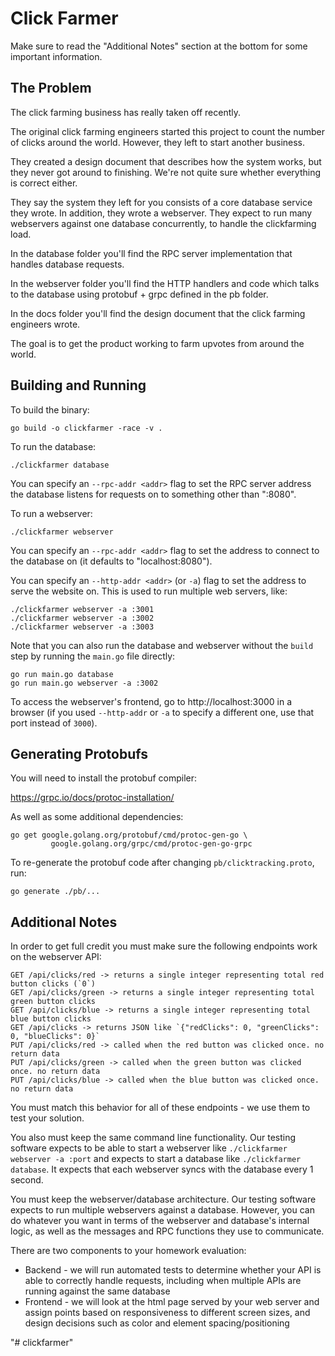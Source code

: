 # Click Farmer

Make sure to read the "Additional Notes" section at the bottom for some important
information.

## The Problem

The click farming business has really taken off recently.

The original click farming engineers started this project to count the number of
clicks around the world. However, they left to start another business.

They created a design document that describes how the system works, but they never
got around to finishing. We're not quite sure whether everything is correct either.

They say the system they left for you consists of a core database service they
wrote. In addition, they wrote a webserver. They expect to run many webservers
against one database concurrently, to handle the clickfarming load.

In the database folder you'll find the RPC server implementation that handles
database requests.

In the webserver folder you'll find the HTTP handlers and code which talks to
the database using protobuf + grpc defined in the pb folder.

In the docs folder you'll find the design document that the click farming
engineers wrote.

The goal is to get the product working to farm upvotes from around the world.

## Building and Running

To build the binary:
```
go build -o clickfarmer -race -v .
```

To run the database:
```
./clickfarmer database
```
You can specify an `--rpc-addr <addr>` flag to set the RPC server address the
database listens for requests on to something other than ":8080".

To run a webserver:
```
./clickfarmer webserver
```
You can specify an `--rpc-addr <addr>` flag to set the address to connect to
the database on (it defaults to "localhost:8080").

You can specify an `--http-addr <addr>` (or `-a`) flag to set the address to
serve the website on. This is used to run multiple web servers, like:

```
./clickfarmer webserver -a :3001
./clickfarmer webserver -a :3002
./clickfarmer webserver -a :3003
```

Note that you can also run the database and webserver without the `build` step
by running the `main.go` file directly:

```
go run main.go database
go run main.go webserver -a :3002
```

To access the webserver's frontend, go to http://localhost:3000 in a browser (if
you used `--http-addr` or `-a` to specify a different one, use that port
instead of `3000`).

## Generating Protobufs

You will need to install the protobuf compiler:

https://grpc.io/docs/protoc-installation/

As well as some additional dependencies:

```
go get google.golang.org/protobuf/cmd/protoc-gen-go \
         google.golang.org/grpc/cmd/protoc-gen-go-grpc
```

To re-generate the protobuf code after changing `pb/clicktracking.proto`, run:
```
go generate ./pb/...
```

## Additional Notes

In order to get full credit you must make sure the following endpoints work
on the webserver API:
```
GET /api/clicks/red -> returns a single integer representing total red button clicks (`0`)
GET /api/clicks/green -> returns a single integer representing total green button clicks
GET /api/clicks/blue -> returns a single integer representing total blue button clicks
GET /api/clicks -> returns JSON like `{"redClicks": 0, "greenClicks": 0, "blueClicks": 0}`
PUT /api/clicks/red -> called when the red button was clicked once. no return data
PUT /api/clicks/green -> called when the green button was clicked once. no return data
PUT /api/clicks/blue -> called when the blue button was clicked once. no return data
```

You must match this behavior for all of these endpoints - we use them to test
your solution.

You also must keep the same command line functionality. Our testing software
expects to be able to start a webserver like
`./clickfarmer webserver -a :port` and expects to start a database like
`./clickfarmer database`. It expects that each webserver syncs with the database
every 1 second.

You must keep the webserver/database architecture. Our testing software expects
to run multiple webservers against a database. However, you can do whatever
you want in terms of the webserver and database's internal logic, as well as the
messages and RPC functions they use to communicate.

There are two components to your homework evaluation:
* Backend - we will run automated tests to determine whether your API is able to correctly handle requests, including when multiple APIs are running against the same database
* Frontend - we will look at the html page served by your web server and assign points based on responsiveness to different screen sizes, and design decisions such as color and element spacing/positioning

"# clickfarmer" 
